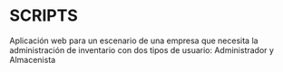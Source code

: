 # SCRIPTS
Aplicación web para un escenario de una empresa que necesita la administración de inventario con dos tipos de usuario: Administrador y Almacenista
